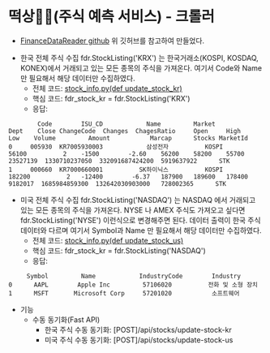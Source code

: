 # 떡상🚀🚀(주식 예측 서비스) - 크롤러
* [FinanceDataReader github](https://github.com/FinanceData/FinanceDataReader)
위 깃허브를 참고하여 만들었다.

- 한국 전체 주식 수집
fdr.StockListing('KRX') 는 한국거래소(KOSPI, KOSDAQ, KONEX)에서 거래되고 있는 모든 종목의 주식을 가져온다.
여기서 Code와 Name 만 필요해서 해당 데이터만 수집하였다.
  - 전체 코드: [stock_info.py(def update_stock_kr)](service/stock_info.py)
  - 핵심 코드: fdr_stock_kr = fdr.StockListing('KRX')
  - 응답: 
```
        Code        ISU_CD            Name         Market             Dept    Close ChangeCode  Changes  ChagesRatio     Open     High      Low    Volume         Amount           Marcap      Stocks MarketId
0     005930  KR7005930003            삼성전자          KOSPI                     56100          2    -1500        -2.60    56200    58200    55700  23527139  1330710237050  332091687424200  5919637922      STK
1     000660  KR7000660001          SK하이닉스          KOSPI                    182200          2   -12400        -6.37   187900   189600   178400   9182017  1685984859300  132642030903000   728002365      STK
```

- 미국 전체 주식 수집
fdr.StockListing('NASDAQ') 는 NASDAQ 에서 거래되고 있는 모든 종목의 주식을 가져온다. NYSE 나 AMEX 주식도 가져오고 싶다면 fdr.StockListing('NYSE') 이런식으로 변경해주면 된다.
데이터 출력이 한국 주식 데이터와 다르며 여기서 Symbol과 Name 만 필요해서 해당 데이터만 수집하였다.
  - 전체 코드: [stock_info.py(def update_stock_us)](service/stock_info.py)
  - 핵심 코드: fdr_stock_kr = fdr.StockListing('NASDAQ')
  - 응답:
```
     Symbol         Name            IndustryCode        Industry
0      AAPL        Apple Inc         57106020          전화 및 소형 장치
1      MSFT       Microsoft Corp     57201020           소프트웨어
```

- 기능
  - 수동 동기화(Fast API)
    - 한국 주식 수동 동기화: [POST]/api/stocks/update-stock-kr
    - 미국 주식 수동 동기화: [POST]/api/stocks/update-stock-us